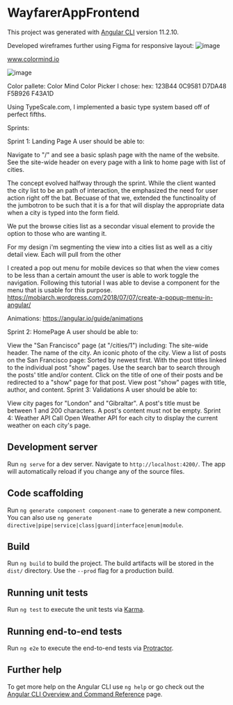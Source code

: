 # WayfarerAppFrontend

This project was generated with [Angular CLI](https://github.com/angular/angular-cli) version 11.2.10.

Developed wireframes further using Figma for responsive layout:
![image](https://user-images.githubusercontent.com/28934521/117042094-298a3d80-acd1-11eb-86aa-b8a644026ad8.png)



www.colormind.io

![image](https://user-images.githubusercontent.com/28934521/117056450-eedcd100-ace1-11eb-9d9d-92358d9f5d64.png)

Color pallete:
Color Mind Color Picker I chose:
hex: 123B44
0C9581
D7DA48
F5B926
F43A1D

Using TypeScale.com, I implemented a basic type system based off of perfect fifths.

Sprints:

Sprint 1: Landing Page
A user should be able to:

Navigate to "/" and see a basic splash page with the name of the website.
See the site-wide header on every page with a link to home page with list of cities.

The concept evolved halfway through the sprint. While the client wanted the 
city list to be an path of interaction, the emphasized the need for user 
action right off the bat. Becuase of that we, extended the functinoality of 
the jumbotron to be such that it is a for that will display the appropriate 
data when a city is typed into the form field.

We put the browse cities list as a secondar visual element to provide the 
option to those who are wanting it.

For my design i'm segmenting the view into a cities list as well as a citiy 
detail view. Each will pull from the other

I created a pop out menu for mobile devices so that when the view comes to 
be less than a certain amount the user is able to work toggle the navigation.
Following this tutorial I was able to devise a component for the menu that 
is usable for this purpose.
https://mobiarch.wordpress.com/2018/07/07/create-a-popup-menu-in-angular/

Animations:
https://angular.io/guide/animations


Sprint 2: HomePage
A user should be able to:

View the "San Francisco" page (at "/cities/1") including:
The site-wide header.
The name of the city.
An iconic photo of the city.
View a list of posts on the San Francisco page:
Sorted by newest first.
With the post titles linked to the individual post "show" pages.
Use the search bar to search through the posts' title and/or content.
Click on the title of one of their posts and be redirected to a "show" page for that post.
View post "show" pages with title, author, and content.
Sprint 3: Validations
A user should be able to:

View city pages for "London" and "Gibraltar".
A post's title must be between 1 and 200 characters.
A post's content must not be empty.
Sprint 4: Weather API
Call Open Weather API for each city to display the current weather on each city's page.

## Development server

Run `ng serve` for a dev server. Navigate to `http://localhost:4200/`. The app will automatically reload if you change any of the source files.

## Code scaffolding

Run `ng generate component component-name` to generate a new component. You can also use `ng generate directive|pipe|service|class|guard|interface|enum|module`.

## Build

Run `ng build` to build the project. The build artifacts will be stored in the `dist/` directory. Use the `--prod` flag for a production build.

## Running unit tests

Run `ng test` to execute the unit tests via [Karma](https://karma-runner.github.io).

## Running end-to-end tests

Run `ng e2e` to execute the end-to-end tests via [Protractor](http://www.protractortest.org/).

## Further help

To get more help on the Angular CLI use `ng help` or go check out the [Angular CLI Overview and Command Reference](https://angular.io/cli) page.
